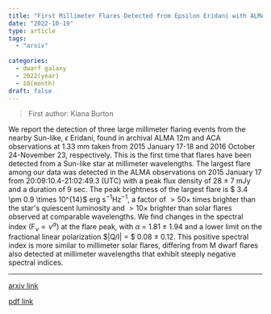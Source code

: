 ```yaml
---
title: "First Millimeter Flares Detected from Epsilon Eridani with ALMA"
date: "2022-10-19"
type: article
tags:
  - "arxiv"
  
categories:
  - dwarf galaxy
  - 2022(year)
  - 10(month)
draft: false
---
```

> First author: Kiana Burton

 We report the detection of three large millimeter flaring events from the
nearby Sun-like, $\epsilon$ Eridani, found in archival ALMA 12m and ACA
observations at 1.33 mm taken from 2015 January 17-18 and 2016 October
24-November 23, respectively. This is the first time that flares have been
detected from a Sun-like star at millimeter wavelengths. The largest flare
among our data was detected in the ALMA observations on 2015 January 17 from
20:09:10.4-21:02:49.3 (UTC) with a peak flux density of 28 $\pm$ 7 mJy and a
duration of 9 sec. The peak brightness of the largest flare is $ 3.4 \pm 0.9
\times 10^{14}$ erg s$^{-1}$Hz$^{-1}$, a factor of $>50\times$ times brighter
than the star's quiescent luminosity and $>10\times$ brighter than solar flares
observed at comparable wavelengths. We find changes in the spectral index
(F$_\nu\propto\nu^\alpha$) at the flare peak, with $\alpha$ = 1.81 $\pm$ 1.94
and a lower limit on the fractional linear polarization $|Q/I| = $ 0.08 $\pm$
0.12. This positive spectral index is more similar to millimeter solar flares,
differing from M dwarf flares also detected at millimeter wavelengths that
exhibit steeply negative spectral indices.

---
[arxiv link](http://arxiv.org/abs/2210.10818v1)

[pdf link](http://arxiv.org/pdf/2210.10818v1)